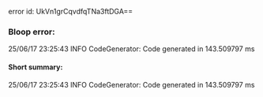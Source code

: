 error id: UkVn1grCqvdfqTNa3ftDGA==
### Bloop error:

25/06/17 23:25:43 INFO CodeGenerator: Code generated in 143.509797 ms
#### Short summary: 

25/06/17 23:25:43 INFO CodeGenerator: Code generated in 143.509797 ms